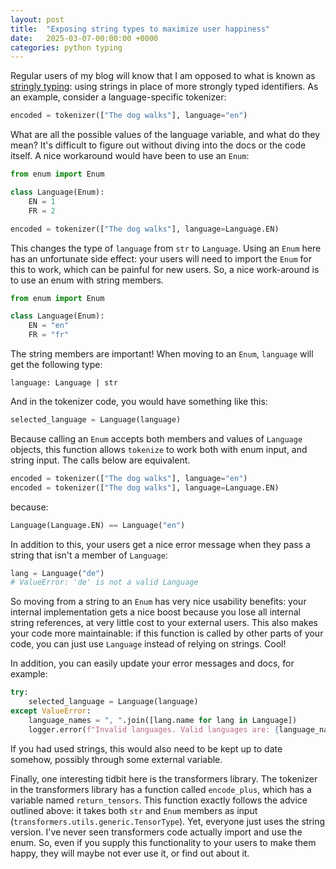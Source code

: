 ```yaml
---
layout: post
title:  "Exposing string types to maximize user happiness"
date:   2025-03-07-00:00:00 +0000
categories: python typing
---
```


Regular users of my blog will know that I am opposed to what is known as [stringly typing](https://wiki.c2.com/?StringlyTyped): using strings in place of more strongly typed identifiers. As an example, consider a language-specific tokenizer:

```python
encoded = tokenizer(["The dog walks"], language="en")
```

What are all the possible values of the language variable, and what do they mean? It's difficult to figure out without diving into the docs or the code itself. A nice workaround would have been to use an `Enum`:

```python
from enum import Enum

class Language(Enum):
    EN = 1
    FR = 2

encoded = tokenizer(["The dog walks"], language=Language.EN)
```

This changes the type of `language` from `str` to `Language`. Using an `Enum` here has an unfortunate side effect: your users will need to import the `Enum` for this to work, which can be painful for new users. So, a nice work-around is to use an enum with string members.

```python
from enum import Enum

class Language(Enum):
    EN = "en"
    FR = "fr"
```

The string members are important! When moving to an `Enum`, `language` will get the following type:

```
language: Language | str
```

And in the tokenizer code, you would have something like this:

```python
selected_language = Language(language)
```

Because calling an `Enum` accepts both members and values of `Language` objects, this function allows `tokenize` to work both with enum input, and string input. The calls below are equivalent.

```python
encoded = tokenizer(["The dog walks"], language="en")
encoded = tokenizer(["The dog walks"], language=Language.EN)
```

because:

```python
Language(Language.EN) == Language("en")
```

In addition to this, your users get a nice error message when they pass a string that isn't a member of `Language`:

```python
lang = Language("de")
# ValueError: 'de' is not a valid Language
```

So moving from a string to an `Enum` has very nice usability benefits: your internal implementation gets a nice boost because you lose all internal string references, at very little cost to your external users. This also makes your code more maintainable: if this function is called by other parts of your code, you can just use `Language` instead of relying on strings. Cool!

In addition, you can easily update your error messages and docs, for example:

```python
try:
    selected_language = Language(language)
except ValueError:
    language_names = ", ".join([lang.name for lang in Language])
    logger.error(f"Invalid languages. Valid languages are: {language_names})
```

If you had used strings, this would also need to be kept up to date somehow, possibly through some external variable.

Finally, one interesting tidbit here is the transformers library. The tokenizer in the transformers library has a function called `encode_plus`, which has a variable named `return_tensors`. This function exactly follows the advice outlined above: it takes both `str` and `Enum` members as input (`transformers.utils.generic.TensorType`). Yet, everyone just uses the string version. I've never seen transformers code actually import and use the enum. So, even if you supply this functionality to your users to make them happy, they will maybe not ever use it, or find out about it.

